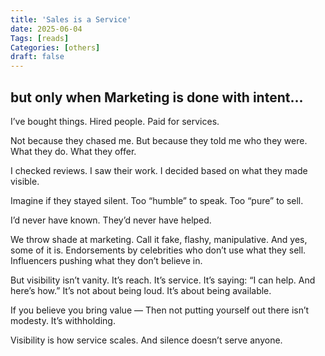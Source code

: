 ```yaml
---
title: 'Sales is a Service'
date: 2025-06-04
Tags: [reads]
Categories: [others]
draft: false
---
```


## but only when Marketing is done with intent...

I’ve bought things.
Hired people.
Paid for services.

Not because they chased me.
But because they told me who they were.
What they do.
What they offer.

I checked reviews. I saw their work.
I decided based on what they made visible.

Imagine if they stayed silent.
Too “humble” to speak.
Too “pure” to sell.

I’d never have known.
They’d never have helped.

We throw shade at marketing.
Call it fake, flashy, manipulative.
And yes, some of it is.
Endorsements by celebrities who don’t use what they sell.
Influencers pushing what they don’t believe in.

But visibility isn’t vanity. It’s reach.
It’s service. It’s saying: “I can help. And here’s how.”
It’s not about being loud.
It’s about being available.

If you believe you bring value —
Then not putting yourself out there isn’t modesty.
It’s withholding.

Visibility is how service scales.
And silence doesn’t serve anyone.